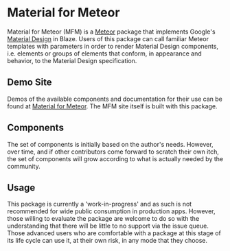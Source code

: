 # Material for Meteor
Material for Meteor (MFM) is a [Meteor](https://www.meteor.com/) package that implements Google's [Material Design](https://www.google.com/design/spec/material-design/introduction.html) in Blaze. Users of this package can call familiar Meteor templates with parameters in order to render Material Design components, i.e. elements or groups of elements that conform, in appearance and behavior, to the Material Design specification.
## Demo Site
Demos of the available components and documentation for their use can be found at [Material for Meteor](http://material-for-meteor.meteor.com/). The MFM site itself is built with this package. 
## Components
The set of components is initially based on the author's needs. However, over time, and if other contributors come forward to scratch their own itch, the set of components will grow according to what is actually needed by the community.
## Usage
This package is currently a 'work-in-progress' and as such is not recommended for wide public consumption in production apps. However, those willing to evaluate the package are welcome to do so with the understanding that there will be little to no support via the issue queue. Those advanced users who are comfortable with a package at this stage of its life cycle can use it, at their own risk, in any mode that they choose.
